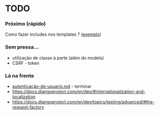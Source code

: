 TODO
===


### Próximo (rápido)

Como fazer includes nos templates ? ([exemplo](https://github.com/devfuria/www.devfuria.com.br/blob/master/_layouts/base.html))

### Sem pressa...

- utilização de classe à parte (além do models)
- CSRF - token



### Lá na frente

- [autenticação-de-usuario.md](autenticacao-de-usuario.md) - terminar
- https://docs.djangoproject.com/en/dev/#internationalization-and-localization
- https://docs.djangoproject.com/en/dev/topics/testing/advanced/#the-request-factory
